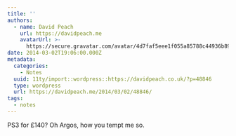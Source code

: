 ```yaml
---
title: ''
authors:
  - name: David Peach
    url: https://davidpeach.me
    avatarUrl: >-
      https://secure.gravatar.com/avatar/4d7faf5eee1f055a85788c44936b8995eaab6dfb004e7854ec747ccb272e91ee?s=96&d=mm&r=g
date: 2014-03-02T19:06:00.000Z
metadata:
  categories:
    - Notes
  uuid: 11ty/import::wordpress::https://davidpeach.co.uk/?p=48846
  type: wordpress
  url: https://davidpeach.me/2014/03/02/48846/
tags:
  - notes
---
```

PS3 for £140? Oh Argos, how you tempt me so.